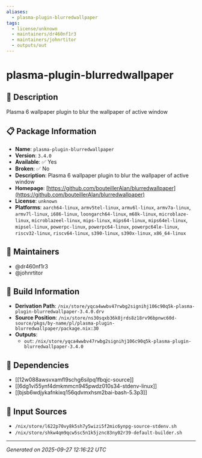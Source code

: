 ```yaml
---
aliases:
  - plasma-plugin-blurredwallpaper
tags:
  - license/unknown
  - maintainers/dr460nf1r3
  - maintainers/johnrtitor
  - outputs/out
---
```


# plasma-plugin-blurredwallpaper

## 📝 Description

Plasma 6 wallpaper plugin to blur the wallpaper of active window

## 📋 Package Information

- **Name**: `plasma-plugin-blurredwallpaper`
- **Version**: `3.4.0`
- **Available**: ✅ Yes
- **Broken**: ✅ No
- **Description**: Plasma 6 wallpaper plugin to blur the wallpaper of active window
- **Homepage**: [https://github.com/bouteillerAlan/blurredwallpaper](https://github.com/bouteillerAlan/blurredwallpaper)
- **License**: `unknown`
- **Platforms**: `aarch64-linux`, `armv5tel-linux`, `armv6l-linux`, `armv7a-linux`, `armv7l-linux`, `i686-linux`, `loongarch64-linux`, `m68k-linux`, `microblaze-linux`, `microblazeel-linux`, `mips-linux`, `mips64-linux`, `mips64el-linux`, `mipsel-linux`, `powerpc-linux`, `powerpc64-linux`, `powerpc64le-linux`, `riscv32-linux`, `riscv64-linux`, `s390-linux`, `s390x-linux`, `x86_64-linux`
## 👥 Maintainers

- @dr460nf1r3
- @johnrtitor


## 🔧 Build Information

- **Derivation Path**: `/nix/store/yqca4wwbv47rwbg2signihj106c90q5k-plasma-plugin-blurredwallpaper-3.4.0.drv`
- **Source Position**: `/nix/store/ns30sqxb36k8jrds8z18rv96bpnwc60d-source/pkgs/by-name/pl/plasma-plugin-blurredwallpaper/package.nix:30`
- **Outputs**:
  - `out`:  `/nix/store/yqca4wwbv47rwbg2signihj106c90q5k-plasma-plugin-blurredwallpaper-3.4.0`

## 🔗 Dependencies

- [[12w088awsvxamfl9schg6silpq1fbqjc-source]]
- [[6dg1vi55ynf4dmkmmcn945pwdz010s34-stdenv-linux]]
- [[bjsb6wdjykafnkixq156qdvmxhsm2bai-bash-5.3p3]]

## 📁 Input Sources

- `/nix/store/l622p70vy8k5sh7y5wizi5f2mic6ynpg-source-stdenv.sh`
- `/nix/store/shkw4qm9qcw5sc5n1k5jznc83ny02r39-default-builder.sh`

---
*Generated on 2025-09-27 12:16:22 UTC*
